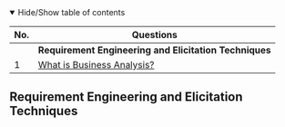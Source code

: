 <details open>
<summary>
Hide/Show table of contents
</summary>

| No. | Questions                                                |
| --- | -------------------------------------------------------- |
|     | **Requirement Engineering and Elicitation Techniques**   |
| 1   | [What is Business Analysis?](#what-is-business-analysis) |

## Requirement Engineering and Elicitation Techniques
